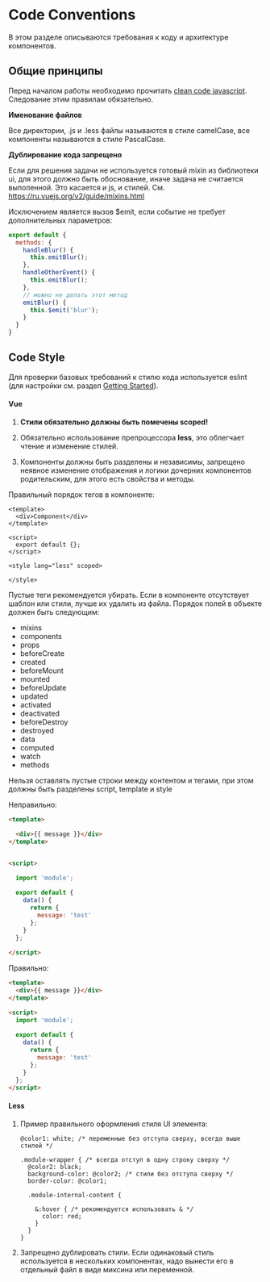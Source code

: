 # Code Conventions

В этом разделе описываются требования к коду и архитектуре компонентов.


## Общие принципы

Перед началом работы необходимо прочитать [clean code javascript](https://github.com/ryanmcdermott/clean-code-javascript).
Следование этим правилам обязательно.

**Именование файлов**

Все директории, .js и .less файлы называются в стиле camelCase, все компоненты называются
в стиле PascalCase.

**Дублирование кода запрещено**

Если для решения задачи не используется готовый mixin из библиотеки ui, для этого
должно быть обоснование, иначе задача не считается выполенной. Это касается и js, и
стилей. См. https://ru.vuejs.org/v2/guide/mixins.html

Исключением является вызов $emit, если событие не требует дополнительных параметров:

```js
export default {
  methods: {
    handleBlur() {
      this.emitBlur();
    },
    handleOtherEvent() {
      this.emitBlur();
    },
    // можно не делать этот метод
    emitBlur() {
      this.$emit('blur');
    }
  }
}
```


## Code Style

Для проверки базовых требований к стилю кода используется eslint (для настройки 
см. раздел [Getting Started](getting-started.md)).

#### Vue

1. **Стили обязательно должны быть помечены scoped!**

2. Обязательно использование препроцессора **less**, это облегчает чтение и изменение стилей.

3. Компоненты должны быть разделены и независимы, запрещено неявное изменение отображения и логики дочерних компонентов
родительским, для этого есть свойства и методы.


Правильный порядок тегов в компоненте:

```vue
<template>
  <div>Component</div>
</template>

<script>
  export default {};
</script>

<style lang="less" scoped>

</style>
```

Пустые теги рекомендуется убирать. Если в компоненте отсутствует шаблон или стили, лучше
их удалить из файла. Порядок полей в объекте должен быть следующим:

* mixins
* components
* props
* beforeCreate
* created
* beforeMount
* mounted
* beforeUpdate
* updated
* activated
* deactivated
* beforeDestroy
* destroyed
* data
* computed
* watch
* methods

Нельзя оставлять пустые строки между контентом и тегами, при этом должны быть разделены 
script, template и style

Неправильно:

```html
<template>

  <div>{{ message }}</div>
</template>


<script>

  import 'module';
  
  export default {
    data() {
      return {
        message: 'test'
      };
    }
  };
  
</script>
```

Правильно:

```html
<template>
  <div>{{ message }}</div>
</template>

<script>
  import 'module';
  
  export default {
    data() {
      return {
        message: 'test'
      };
    }
  };
</script>
```

#### Less

1. Пример правильного оформления стиля UI элемента:

    ```less
    @color1: white; /* переменные без отступа сверху, всегда выше стилей */
    
    .module-wrapper { /* всегда отступ в одну строку сверху */
      @color2: black;
      background-color: @color2; /* стили без отступа сверху */
      border-color: @color1;
      
      .module-internal-content {
      
        &:hover { /* рекомендуется использовать & */
          color: red;
        }
      }
    }
    ```
    
0. Запрещено дублировать стили. Если одинаковый стиль используется в нескольких 
компонентах, надо вынести его в отдельный файл в виде миксина или переменной.
